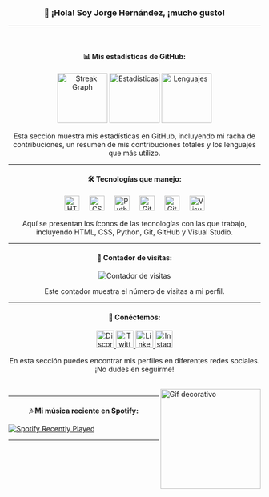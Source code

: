 <h3 align="center">👋 ¡Hola! Soy Jorge Hernández, ¡mucho gusto!</h3>

---

<br clear="both">

<!-- Sección de estadísticas -->
<div align="center">
  <h4>📊 Mis estadísticas de GitHub:</h4>
  <!-- Muestra la racha de contribuciones -->
  <img src="https://streak-stats.demolab.com?user=tockdoog&locale=en&mode=daily&theme=dracula&hide_border=false&border_radius=5" height="100" alt="Streak Graph" />
  <!-- Muestra estadísticas generales del usuario (contribuciones, commits, etc.) -->
  <img src="https://github-readme-stats.vercel.app/api?username=tockdoog&hide_title=false&hide_rank=false&show_icons=true&include_all_commits=true&count_private=true&disable_animations=false&theme=aura&locale=es&hide_border=false&custom_title=RANKING" height="100" alt="Estadísticas" />
  <!-- Muestra los lenguajes de programación más utilizados por el usuario -->
  <img src="https://github-readme-stats.vercel.app/api/top-langs?username=tockdoog&locale=es&hide_title=false&layout=compact&card_width=320&langs_count=5&theme=aura&hide_border=false" height="100" alt="Lenguajes" />
</div>
<!-- Descripción -->
<p align="center">Esta sección muestra mis estadísticas en GitHub, incluyendo mi racha de contribuciones, un resumen de mis contribuciones totales y los lenguajes que más utilizo.</p>

---

<!-- Sección de tecnologías -->
<h4 align="center">🛠️ Tecnologías que manejo:</h4>
<div align="center">
  <!-- Logo de HTML5 -->
  <img src="https://cdn.jsdelivr.net/gh/devicons/devicon/icons/html5/html5-plain-wordmark.svg" height="30" alt="HTML5 Logo" />
  <img width="12" />
  <!-- Logo de CSS3 -->
  <img src="https://cdn.jsdelivr.net/gh/devicons/devicon/icons/css3/css3-plain-wordmark.svg" height="30" alt="CSS3 Logo" />
  <img width="12" />
  <!-- Logo de Python -->
  <img src="https://cdn.jsdelivr.net/gh/devicons/devicon/icons/python/python-original.svg" height="30" alt="Python Logo" />
  <img width="12" />
  <!-- Logo de GitHub -->
  <img src="https://cdn.jsdelivr.net/gh/devicons/devicon/icons/github/github-original.svg" height="30" alt="GitHub Logo" />
  <img width="12" />
  <!-- Logo de Git -->
  <img src="https://cdn.jsdelivr.net/gh/devicons/devicon/icons/git/git-original.svg" height="30" alt="Git Logo" />
  <img width="12" />
  <!-- Logo de Visual Studio -->
  <img src="https://skillicons.dev/icons?i=visualstudio" height="30" alt="Visual Studio Logo" />
</div>
<!-- Descripción -->
<p align="center">Aquí se presentan los íconos de las tecnologías con las que trabajo, incluyendo HTML, CSS, Python, Git, GitHub y Visual Studio.</p>

---

<!-- Sección del contador de visitas -->
<div align="center">
  <h4>👥 Contador de visitas:</h4>
  <!-- Contador de visitas al perfil -->
  <img src="https://profile-counter.glitch.me/tockdoog/count.svg?" alt="Contador de visitas" />
</div>
<!-- Descripción -->
<p align="center">Este contador muestra el número de visitas a mi perfil.</p>

---

<!-- Sección de redes sociales -->
<h4 align="center">📱 Conéctemos:</h4>
<div align="center">
  <!-- Enlace a Discord -->
  <a href="https://discord.com/channels/@me" target="_blank">
    <img src="https://img.shields.io/static/v1?message=Discord&logo=discord&label=&color=7289DA&logoColor=white&style=for-the-badge" height="35" alt="Discord" />
  </a>
  <!-- Enlace a Twitter -->
  <a href="https://x.com/DoogTock" target="_blank">
    <img src="https://img.shields.io/static/v1?message=Twitter&logo=twitter&label=&color=1DA1F2&logoColor=white&style=for-the-badge" height="35" alt="Twitter" />
  </a>
  <!-- Enlace a LinkedIn -->
  <a href="https://www.linkedin.com/in/andreihernández-27592a257/" target="_blank">
    <img src="https://img.shields.io/static/v1?message=LinkedIn&logo=linkedin&label=&color=0077B5&logoColor=white&style=for-the-badge" height="35" alt="LinkedIn" />
  </a>
  <!-- Enlace a Instagram -->
  <a href="https://www.instagram.com/tockdoog/" target="_blank">
    <img src="https://img.shields.io/static/v1?message=Instagram&logo=instagram&label=&color=E4405F&logoColor=white&style=for-the-badge" height="35" alt="Instagram" />
  </a>
</div>
<!-- Descripción -->
<p align="center">En esta sección puedes encontrar mis perfiles en diferentes redes sociales. ¡No dudes en seguirme!</p>


<br clear="both">

<!-- Gif decorativo -->
<img align="right" height="200" src="https://miro.medium.com/v2/resize:fit:1400/format:webp/1*0N8CVKix7OGfBDsgh9DzrQ.gif" alt="Gif decorativo" />

---

<!-- Sección de Spotify -->
<h4 align="center">🎶 Mi música reciente en Spotify:</h4>
<div align="left">
  <!-- Enlace a Spotify para ver música reciente -->
  <a href="https://open.spotify.com/user/tockdoog">
    <img src="https://spotify-recently-played-readme.vercel.app/api?user=tockdoog&count=6&unique=true" alt="Spotify Recently Played" />
  </a>
</div>

---
